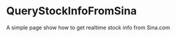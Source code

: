 QueryStockInfoFromSina
======================

A simple page show how to get realtime stock info from Sina.com
